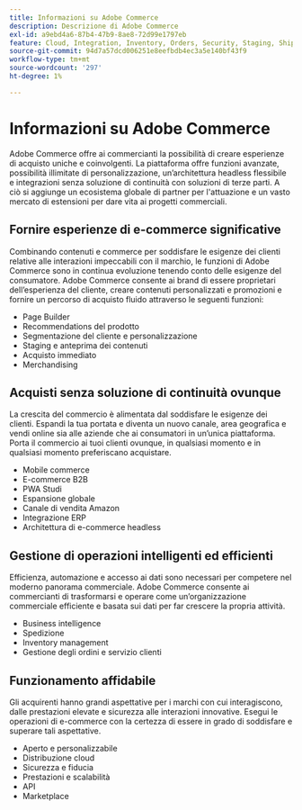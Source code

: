 ```yaml
---
title: Informazioni su Adobe Commerce
description: Descrizione di Adobe Commerce
exl-id: a9ebd4a6-87b4-47b9-8ae8-72d99e1797eb
feature: Cloud, Integration, Inventory, Orders, Security, Staging, Shipping/Delivery
source-git-commit: 94d7a57dcd006251e8eefbdb4ec3a5e140bf43f9
workflow-type: tm+mt
source-wordcount: '297'
ht-degree: 1%

---
```


# Informazioni su Adobe Commerce

Adobe Commerce offre ai commercianti la possibilità di creare esperienze di acquisto uniche e coinvolgenti. La piattaforma offre funzioni avanzate, possibilità illimitate di personalizzazione, un’architettura headless flessibile e integrazioni senza soluzione di continuità con soluzioni di terze parti. A ciò si aggiunge un ecosistema globale di partner per l&#39;attuazione e un vasto mercato di estensioni per dare vita ai progetti commerciali.

## Fornire esperienze di e-commerce significative

Combinando contenuti e commerce per soddisfare le esigenze dei clienti relative alle interazioni impeccabili con il marchio, le funzioni di Adobe Commerce sono in continua evoluzione tenendo conto delle esigenze del consumatore. Adobe Commerce consente ai brand di essere proprietari dell’esperienza del cliente, creare contenuti personalizzati e promozioni e fornire un percorso di acquisto fluido attraverso le seguenti funzioni:

- Page Builder
- Recommendations del prodotto
- Segmentazione del cliente e personalizzazione
- Staging e anteprima dei contenuti
- Acquisto immediato
- Merchandising

## Acquisti senza soluzione di continuità ovunque

La crescita del commercio è alimentata dal soddisfare le esigenze dei clienti. Espandi la tua portata e diventa un nuovo canale, area geografica e vendi online sia alle aziende che ai consumatori in un’unica piattaforma. Porta il commercio ai tuoi clienti ovunque, in qualsiasi momento e in qualsiasi momento preferiscano acquistare.

- Mobile commerce
- E-commerce B2B
- PWA Studi
- Espansione globale
- Canale di vendita Amazon
- Integrazione ERP
- Architettura di e-commerce headless

## Gestione di operazioni intelligenti ed efficienti

Efficienza, automazione e accesso ai dati sono necessari per competere nel moderno panorama commerciale. Adobe Commerce consente ai commercianti di trasformarsi e operare come un’organizzazione commerciale efficiente e basata sui dati per far crescere la propria attività.

- Business intelligence
- Spedizione
- Inventory management
- Gestione degli ordini e servizio clienti

## Funzionamento affidabile

Gli acquirenti hanno grandi aspettative per i marchi con cui interagiscono, dalle prestazioni elevate e sicurezza alle interazioni innovative. Esegui le operazioni di e-commerce con la certezza di essere in grado di soddisfare e superare tali aspettative.

- Aperto e personalizzabile
- Distribuzione cloud
- Sicurezza e fiducia
- Prestazioni e scalabilità
- API
- Marketplace
